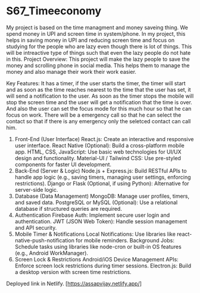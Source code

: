 # S67_Timeeconomy

My project is based on the time managment and money saveing thing. We spend money in UPI and screen time in system/phone. In my project, this helps in saving money in UPI and reducing screen time and focus on studying for the people who are lazy even though there is lot of things.
This will be intreactive type of things such that even the lazy people do not hate in this.
Project Overview: This project will make the lazy people to save the money and scrolling phone in social media. This helps them to manage the money and also manage their work their work easier.

Key Features: It has a timer, if the user starts the timer, the timer will start and as soon as the time reaches nearest to the time that the user has set, it will send a notification to the user. As soon as the timer stops the mobile will stop the screen time and the user will get a notification that the time is over. And also the user can set the focus mode for this much hour so that he can focus on work. There will be a emergency call so that he can select the contact so that if there is any emergency only the seletced contact can call him.

1. Front-End (User Interface)
React.js: Create an interactive and responsive user interface.
React Native (Optional): Build a cross-platform mobile app.
HTML, CSS, JavaScript: Use basic web technologies for UI/UX design and functionality.
Material-UI / Tailwind CSS: Use pre-styled components for faster UI development.
2. Back-End (Server & Logic)
Node.js + Express.js: Build RESTful APIs to handle app logic (e.g., saving timers, managing user settings, enforcing restrictions).
Django or Flask (Optional, if using Python): Alternative for server-side logic.
3. Database (Data Management)
MongoDB: Manage user profiles, timers, and saved data.
PostgreSQL or MySQL (Optional): Use a relational database if structured queries are required.
4. Authentication
Firebase Auth: Implement secure user login and authentication.
JWT (JSON Web Token): Handle session management and API security.
5. Mobile Timer & Notifications
Local Notifications: Use libraries like react-native-push-notification for mobile reminders.
Background Jobs: Schedule tasks using libraries like node-cron or built-in OS features (e.g., Android WorkManager).
6. Screen Lock & Restrictions
Android/iOS Device Management APIs: Enforce screen lock restrictions during timer sessions.
Electron.js: Build a desktop version with screen time restrictions.


Deployed link in Netlify.  [https://assapvijay.netlify.app/]
